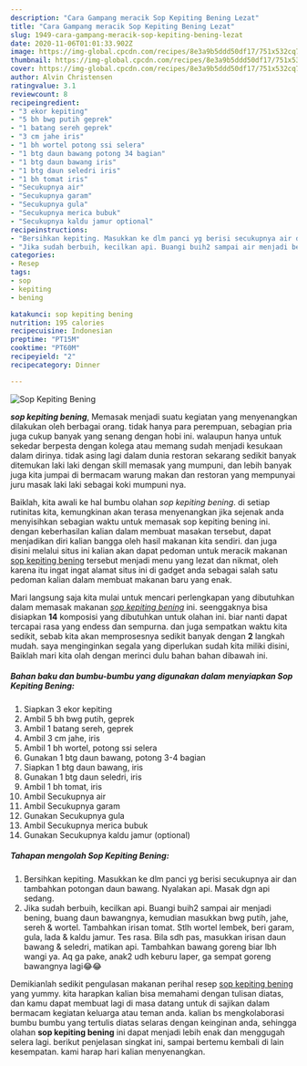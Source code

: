 ```yaml
---
description: "Cara Gampang meracik Sop Kepiting Bening Lezat"
title: "Cara Gampang meracik Sop Kepiting Bening Lezat"
slug: 1949-cara-gampang-meracik-sop-kepiting-bening-lezat
date: 2020-11-06T01:01:33.902Z
image: https://img-global.cpcdn.com/recipes/8e3a9b5ddd50df17/751x532cq70/sop-kepiting-bening-foto-resep-utama.jpg
thumbnail: https://img-global.cpcdn.com/recipes/8e3a9b5ddd50df17/751x532cq70/sop-kepiting-bening-foto-resep-utama.jpg
cover: https://img-global.cpcdn.com/recipes/8e3a9b5ddd50df17/751x532cq70/sop-kepiting-bening-foto-resep-utama.jpg
author: Alvin Christensen
ratingvalue: 3.1
reviewcount: 8
recipeingredient:
- "3 ekor kepiting"
- "5 bh bwg putih geprek"
- "1 batang sereh geprek"
- "3 cm jahe iris"
- "1 bh wortel potong ssi selera"
- "1 btg daun bawang potong 34 bagian"
- "1 btg daun bawang iris"
- "1 btg daun seledri iris"
- "1 bh tomat iris"
- "Secukupnya air"
- "Secukupnya garam"
- "Secukupnya gula"
- "Secukupnya merica bubuk"
- "Secukupnya kaldu jamur optional"
recipeinstructions:
- "Bersihkan kepiting. Masukkan ke dlm panci yg berisi secukupnya air dan tambahkan potongan daun bawang. Nyalakan api. Masak dgn api sedang."
- "Jika sudah berbuih, kecilkan api. Buangi buih2 sampai air menjadi bening, buang daun bawangnya, kemudian masukkan bwg putih, jahe, sereh &amp; wortel. Tambahkan irisan tomat. Stlh wortel lembek, beri garam, gula, lada &amp; kaldu jamur. Tes rasa. Bila sdh pas, masukkan irisan daun bawang &amp; seledri, matikan api. Tambahkan bawang goreng biar lbh wangi ya. Aq ga pake, anak2 udh keburu laper, ga sempat goreng bawangnya lagi😂😂"
categories:
- Resep
tags:
- sop
- kepiting
- bening

katakunci: sop kepiting bening 
nutrition: 195 calories
recipecuisine: Indonesian
preptime: "PT15M"
cooktime: "PT60M"
recipeyield: "2"
recipecategory: Dinner

---
```



![Sop Kepiting Bening](https://img-global.cpcdn.com/recipes/8e3a9b5ddd50df17/751x532cq70/sop-kepiting-bening-foto-resep-utama.jpg)

<b><i>sop kepiting bening</i></b>, Memasak menjadi suatu kegiatan yang menyenangkan dilakukan oleh berbagai orang. tidak hanya para perempuan, sebagian pria juga cukup banyak yang senang dengan hobi ini. walaupun hanya untuk sekedar berpesta dengan kolega atau memang sudah menjadi kesukaan dalam dirinya. tidak asing lagi dalam dunia restoran sekarang sedikit banyak ditemukan laki laki dengan skill memasak yang mumpuni, dan lebih banyak juga kita jumpai di bermacam warung makan dan restoran yang mempunyai juru masak laki laki sebagai koki mumpuni nya.



Baiklah, kita awali ke hal bumbu olahan <i>sop kepiting bening</i>. di setiap rutinitas kita, kemungkinan akan terasa menyenangkan jika sejenak anda menyisihkan sebagian waktu untuk memasak sop kepiting bening ini. dengan keberhasilan kalian dalam membuat masakan tersebut, dapat menjadikan diri kalian bangga oleh hasil makanan kita sendiri. dan juga disini melalui situs ini kalian akan dapat pedoman untuk meracik makanan <u>sop kepiting bening</u> tersebut menjadi menu yang lezat dan nikmat, oleh karena itu ingat ingat alamat situs ini di gadget anda sebagai salah satu pedoman kalian dalam membuat makanan baru yang enak.


Mari langsung saja kita mulai untuk mencari perlengkapan yang dibutuhkan dalam memasak makanan <u><i>sop kepiting bening</i></u> ini. seenggaknya bisa disiapkan <b>14</b> komposisi yang dibutuhkan untuk olahan ini. biar nanti dapat tercapai rasa yang endess dan sempurna. dan juga sempatkan waktu kita sedikit, sebab kita akan memprosesnya sedikit banyak dengan <b>2</b> langkah mudah. saya menginginkan segala yang diperlukan sudah kita miliki disini, Baiklah mari kita olah dengan merinci dulu bahan bahan dibawah ini.

<!--inarticleads1-->

##### Bahan baku dan bumbu-bumbu yang digunakan dalam menyiapkan Sop Kepiting Bening:

1. Siapkan 3 ekor kepiting
1. Ambil 5 bh bwg putih, geprek
1. Ambil 1 batang sereh, geprek
1. Ambil 3 cm jahe, iris
1. Ambil 1 bh wortel, potong ssi selera
1. Gunakan 1 btg daun bawang, potong 3-4 bagian
1. Siapkan 1 btg daun bawang, iris
1. Gunakan 1 btg daun seledri, iris
1. Ambil 1 bh tomat, iris
1. Ambil Secukupnya air
1. Ambil Secukupnya garam
1. Gunakan Secukupnya gula
1. Ambil Secukupnya merica bubuk
1. Gunakan Secukupnya kaldu jamur (optional)




<!--inarticleads2-->

##### Tahapan mengolah Sop Kepiting Bening:

1. Bersihkan kepiting. Masukkan ke dlm panci yg berisi secukupnya air dan tambahkan potongan daun bawang. Nyalakan api. Masak dgn api sedang.
1. Jika sudah berbuih, kecilkan api. Buangi buih2 sampai air menjadi bening, buang daun bawangnya, kemudian masukkan bwg putih, jahe, sereh &amp; wortel. Tambahkan irisan tomat. Stlh wortel lembek, beri garam, gula, lada &amp; kaldu jamur. Tes rasa. Bila sdh pas, masukkan irisan daun bawang &amp; seledri, matikan api. Tambahkan bawang goreng biar lbh wangi ya. Aq ga pake, anak2 udh keburu laper, ga sempat goreng bawangnya lagi😂😂




Demikianlah sedikit pengulasan makanan perihal resep <u>sop kepiting bening</u> yang yummy. kita harapkan kalian bisa memahami dengan tulisan diatas, dan kamu dapat membuat lagi di masa datang untuk di sajikan dalam bermacam kegiatan keluarga atau teman anda. kalian bs mengkolaborasi bumbu bumbu yang tertulis diatas selaras dengan keinginan anda, sehingga olahan <b>sop kepiting bening</b> ini dapat menjadi lebih enak dan menggugah selera lagi. berikut penjelasan singkat ini, sampai bertemu kembali di lain kesempatan. kami harap hari kalian menyenangkan.
